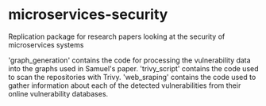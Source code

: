 # microservices-security
Replication package for research papers looking at the security of microservices systems

'graph_generation' contains the code for processing the vulnerability data into the graphs used in Samuel's paper. 
'trivy_script' contains the code used to scan the repositories with Trivy. 
'web_sraping' contains the code used to gather information about each of the detected vulnerabilities from their online vulnerability databases. 

